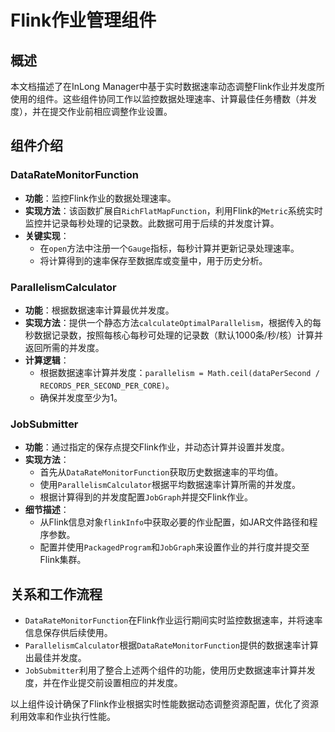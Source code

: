 # Flink作业管理组件

## 概述
本文档描述了在InLong Manager中基于实时数据速率动态调整Flink作业并发度所使用的组件。这些组件协同工作以监控数据处理速率、计算最佳任务槽数（并发度），并在提交作业前相应调整作业设置。

## 组件介绍

### DataRateMonitorFunction

- **功能**：监控Flink作业的数据处理速率。
- **实现方法**：该函数扩展自`RichFlatMapFunction`，利用Flink的`Metric`系统实时监控并记录每秒处理的记录数。此数据可用于后续的并发度计算。
- **关键实现**：
  - 在`open`方法中注册一个`Gauge`指标，每秒计算并更新记录处理速率。
  - 将计算得到的速率保存至数据库或变量中，用于历史分析。

### ParallelismCalculator

- **功能**：根据数据速率计算最优并发度。
- **实现方法**：提供一个静态方法`calculateOptimalParallelism`，根据传入的每秒数据记录数，按照每核心每秒可处理的记录数（默认1000条/秒/核）计算并返回所需的并发度。
- **计算逻辑**：
  - 根据数据速率计算并发度：`parallelism = Math.ceil(dataPerSecond / RECORDS_PER_SECOND_PER_CORE)`。
  - 确保并发度至少为1。

### JobSubmitter

- **功能**：通过指定的保存点提交Flink作业，并动态计算并设置并发度。
- **实现方法**：
  - 首先从`DataRateMonitorFunction`获取历史数据速率的平均值。
  - 使用`ParallelismCalculator`根据平均数据速率计算所需的并发度。
  - 根据计算得到的并发度配置`JobGraph`并提交Flink作业。
- **细节描述**：
  - 从Flink信息对象`flinkInfo`中获取必要的作业配置，如JAR文件路径和程序参数。
  - 配置并使用`PackagedProgram`和`JobGraph`来设置作业的并行度并提交至Flink集群。

## 关系和工作流程
- `DataRateMonitorFunction`在Flink作业运行期间实时监控数据速率，并将速率信息保存供后续使用。
- `ParallelismCalculator`根据`DataRateMonitorFunction`提供的数据速率计算出最佳并发度。
- `JobSubmitter`利用了整合上述两个组件的功能，使用历史数据速率计算并发度，并在作业提交前设置相应的并发度。

以上组件设计确保了Flink作业根据实时性能数据动态调整资源配置，优化了资源利用效率和作业执行性能。

